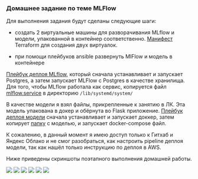 ### Домашнее задание по теме MLFlow

Для выполнения задания будут сделаны следующие шаги:

- создать 2 виртуальные машины для разворачивания MLflow и модели, упакованной в контейнер соответственно. [Манифест](/terraform/main.tf) Terraform для создания двух виртуалок.

- при помощи плейбуков ansible развернуть MlFlow и модель в контейнере

[Плейбук деплоя MLflow](/ansible/mlflow_deploy.yml), который сначала устанавливает и запускает Postgres, а затем запускает MLFlow с Postgres в качестве хранилища. Для того, чтобы MLflow работала как сервис, копируется файл [mlflow.service](/ansible/mlflow.service) в директорию `/lib/systemd/system/`

В качестве модели я взял файлы, прикрепленные к занятию в ЛК. Эта модель упакована в докер и обёрнута во Flask приложение. [Плейбук деплоя модели](/ansible/model_deploy.yml) сначала устанавливает и запускает доккер, затем копирует [папку](/ansible/model/) с моделью, и запускает docker-compose файл. 

К сожалению, в данный момент я имею доступ только к Гитхаб и Яндекс Облако и не смог разобраться, как настроить pipeline деплоя модели, так как нашёл только инструкцию по деплоя в AWS. 

Ниже приведены скриншоты поэтапного выполнения домашней работы.

![](/pics/Screen%20Shot%202022-08-10%20at%208.28.38%20pm.png)
![](/pics/Screen%20Shot%202022-08-10%20at%208.34.19%20pm.png)
![](/pics/Screen%20Shot%202022-08-10%20at%208.35.14%20pm.png)
![](/pics/Screen%20Shot%202022-08-10%20at%208.41.23%20pm.png)
![](/pics/Screen%20Shot%202022-08-10%20at%208.41.59%20pm.png)
![](/pics/Screen%20Shot%202022-08-10%20at%208.42.13%20pm.png)